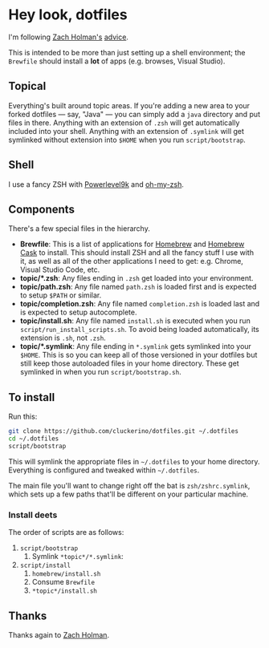 # Hey look, dotfiles

I'm following [Zach Holman's](https://github.com/holman) 
[advice](http://zachholman.com/2010/08/dotfiles-are-meant-to-be-forked/).

This is intended to be more than just setting up a shell environment; the `Brewfile`
should install a **lot** of apps (e.g. browses, Visual Studio).

## Topical

Everything's built around topic areas. If you're adding a new area to your
forked dotfiles — say, "Java" — you can simply add a `java` directory and put
files in there. Anything with an extension of `.zsh` will get automatically
included into your shell. Anything with an extension of `.symlink` will get
symlinked without extension into `$HOME` when you run `script/bootstrap`.

## Shell

I use a fancy ZSH with [Powerlevel9k](https://github.com/bhilburn/powerlevel9k) and [oh-my-zsh](https://ohmyz.sh/).

## Components

There's a few special files in the hierarchy.

- **Brewfile**: This is a list of applications for [Homebrew](https://brew.sh/) and [Homebrew Cask](https://caskroom.github.io)
 to install. This should install ZSH and all the fancy stuff I use with it, as well as all of the other applications I need to
 get: e.g. Chrome, Visual Studio Code, etc.
- **topic/\*.zsh**: Any files ending in `.zsh` get loaded into your environment.
- **topic/path.zsh**: Any file named `path.zsh` is loaded first and is expected to setup `$PATH` or similar.
- **topic/completion.zsh**: Any file named `completion.zsh` is loaded last and is expected to setup autocomplete.
- **topic/install.sh**: Any file named `install.sh` is executed when you run `script/run_install_scripts.sh`. To avoid being loaded automatically, its extension is `.sh`, not `.zsh`.
- **topic/\*.symlink**: Any file ending in `*.symlink` gets symlinked into
  your `$HOME`. This is so you can keep all of those versioned in your dotfiles
  but still keep those autoloaded files in your home directory. These get
  symlinked in when you run `script/bootstrap.sh`.

## To install

Run this:

```sh
git clone https://github.com/cluckerino/dotfiles.git ~/.dotfiles
cd ~/.dotfiles
script/bootstrap
```

This will symlink the appropriate files in `~/.dotfiles` to your home directory.
Everything is configured and tweaked within `~/.dotfiles`.

The main file you'll want to change right off the bat is `zsh/zshrc.symlink`,
which sets up a few paths that'll be different on your particular machine.

### Install deets

The order of scripts are as follows:
1. `script/bootstrap`
    1. Symlink `*topic*/*.symlink`:
2. `script/install`
    1. `homebrew/install.sh`
    2. Consume `Brewfile`
    3. `*topic*/install.sh`

## Thanks

Thanks again to [Zach Holman](https://github.com/holman).
